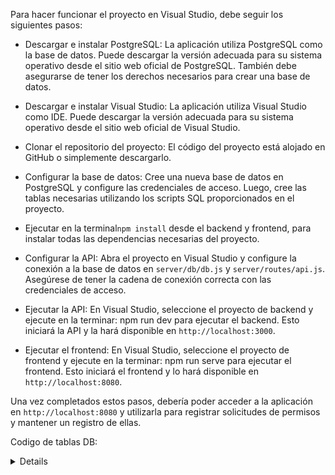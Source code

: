 Para hacer funcionar el proyecto en Visual Studio, debe seguir los siguientes pasos:

- Descargar e instalar PostgreSQL: La aplicación utiliza PostgreSQL como la base de datos. Puede descargar la versión adecuada para su sistema operativo desde el sitio web oficial de PostgreSQL. También debe asegurarse de tener los derechos necesarios para crear una base de datos.

- Descargar e instalar Visual Studio: La aplicación utiliza Visual Studio como IDE. Puede descargar la versión adecuada para su sistema operativo desde el sitio web oficial de Visual Studio.

- Clonar el repositorio del proyecto: El código del proyecto está alojado en GitHub o simplemente descargarlo.

- Configurar la base de datos: Cree una nueva base de datos en PostgreSQL y configure las credenciales de acceso. Luego, cree las tablas necesarias utilizando los scripts SQL proporcionados en el proyecto.

- Ejecutar en la terminal`npm install` desde el backend y frontend, para instalar todas las dependencias necesarias del proyecto.

- Configurar la API: Abra el proyecto en Visual Studio y configure la conexión a la base de datos en `server/db/db.js` y `server/routes/api.js`. Asegúrese de tener la cadena de conexión correcta con las credenciales de acceso.

- Ejecutar la API: En Visual Studio, seleccione el proyecto de backend y ejecute en la terminar: npm run dev para ejecutar el backend. Esto iniciará la API y la hará disponible en `http://localhost:3000`.

- Ejecutar el frontend: En Visual Studio, seleccione el proyecto de frontend y ejecute en la terminar: npm run serve para ejecutar el frontend. Esto iniciará el frontend y lo hará disponible en `http://localhost:8080`.

Una vez completados estos pasos, debería poder acceder a la aplicación en `http://localhost:8080` y utilizarla para registrar solicitudes de permisos y mantener un registro de ellas.

Codigo de tablas DB:
<details>

```

CREATE TABLE tipopermiso (
  id SERIAL PRIMARY KEY,
  descripcion VARCHAR(50) NOT NULL
);

CREATE TABLE permisos (
  id SERIAL PRIMARY KEY,
  nombreempleado VARCHAR(50) NOT NULL,
  apellidosempleado VARCHAR(50) NOT NULL,
  ripopermisoId INT NOT NULL,
  fechapermiso DATE NOT NULL,
  FOREIGN KEY (tipopermisoid) REFERENCES tipopermiso(id)
);

```

</details>
